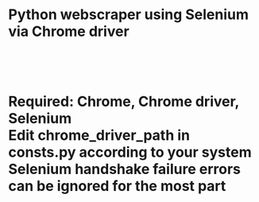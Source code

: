 <h1>Python webscraper using Selenium via Chrome driver<h1><br><br>
Required: Chrome, Chrome driver, Selenium<br>
Edit chrome_driver_path in consts.py according to your system<br>
Selenium handshake failure errors can be ignored for the most part